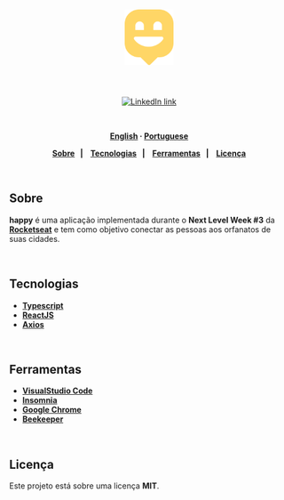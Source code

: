 <h1 align="center">
  <img alt="Happy" src="src/images/Local.svg" height="100px">
</h1> 

 <br>
 <p align="center">
  <a href="https://www.linkedin.com/in/mjessicasilva/">
      <img alt="LinkedIn link" src="https://img.shields.io/badge/-Jessica Silva-0077B5?style=flat&amp;logo=Linkedin&amp;logoColor=white" height="25px">
  </a> 
</p>
<strong>
<br>
<p align="center">
    <a href="README.md">English</a>
    ·
    <a href="README-pt.md">Portuguese</a>
</p>

<p align="center">
  <a href="#bookmark-about">Sobre</a>&nbsp;&nbsp;&nbsp;|&nbsp;&nbsp;&nbsp;
  <a href="#computer-technologies">Tecnologias</a>&nbsp;&nbsp;&nbsp;|&nbsp;&nbsp;&nbsp;
  <a href="#wrench-tools">Ferramentas</a>&nbsp;&nbsp;&nbsp;|&nbsp;&nbsp;&nbsp;
  <a href="#memo-license">Licença</a>
</p>
</strong>
<br>

##  Sobre

**happy** é uma aplicação implementada durante o **Next Level Week #3** da **[Rocketseat](https://rocketseat.com.br/)** e tem como objetivo conectar as pessoas aos orfanatos de suas cidades.

<br>

##  Tecnologias

-  **[Typescript](https://www.typescriptlang.org/)**
-  **[ReactJS](https://reactjs.org/)**
-  **[Axios](https://github.com/axios/axios)**

<br>

##  Ferramentas

- **[VisualStudio Code](https://code.visualstudio.com/)**
- **[Insomnia](https://insomnia.rest/)**
- **[Google Chrome](https://www.google.com/chrome/)**
- **[
Beekeeper](https://www.beekeeper.io/)**

<br>

##  Licença

Este projeto está sobre uma licença **MIT**.
